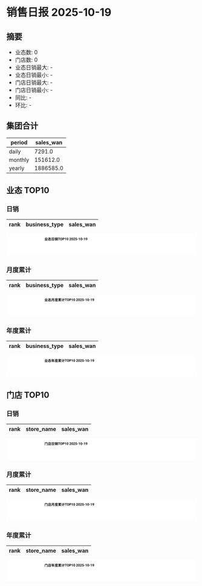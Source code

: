 # 销售日报 2025-10-19

## 摘要

- 业态数: 0
- 门店数: 0
- 业态日销最大: -
- 业态日销最小: -
- 门店日销最大: -
- 门店日销最小: -
- 同比: -
- 环比: -

## 集团合计

| period | sales_wan |
| --- | --- |
| daily | 7291.0 |
| monthly | 151612.0 |
| yearly | 1886585.0 |

## 业态 TOP10

### 日销

| rank | business_type | sales_wan |
| --- | --- | --- |

![](./bu_daily_top10.svg)

### 月度累计

| rank | business_type | sales_wan |
| --- | --- | --- |

![](./bu_monthly_top10.svg)

### 年度累计

| rank | business_type | sales_wan |
| --- | --- | --- |

![](./bu_yearly_top10.svg)

## 门店 TOP10

### 日销

| rank | store_name | sales_wan |
| --- | --- | --- |

![](./store_daily_top10.svg)

### 月度累计

| rank | store_name | sales_wan |
| --- | --- | --- |

![](./store_monthly_top10.svg)

### 年度累计

| rank | store_name | sales_wan |
| --- | --- | --- |

![](./store_yearly_top10.svg)